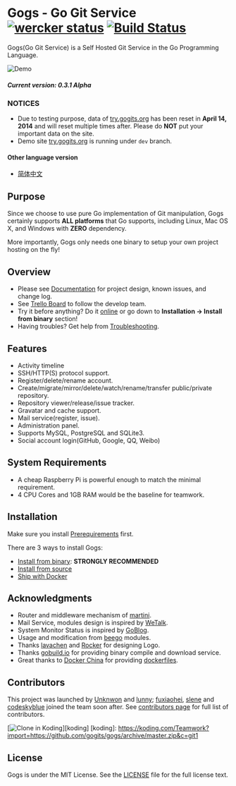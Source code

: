 Gogs - Go Git Service [![wercker status](https://app.wercker.com/status/ad0bdb0bc450ac6f09bc56b9640a50aa/s/ "wercker status")](https://app.wercker.com/project/bykey/ad0bdb0bc450ac6f09bc56b9640a50aa) [![Build Status](https://drone.io/github.com/gogits/gogs/status.png)](https://drone.io/github.com/gogits/gogs/latest)
=====================

Gogs(Go Git Service) is a Self Hosted Git Service in the Go Programming Language.

![Demo](http://gowalker.org/public/gogs_demo.gif)

##### Current version: 0.3.1 Alpha

### NOTICES

- Due to testing purpose, data of [try.gogits.org](http://try.gogits.org) has been reset in **April 14, 2014** and will reset multiple times after. Please do **NOT** put your important data on the site.
- Demo site [try.gogits.org](http://try.gogits.org) is running under `dev` branch.

#### Other language version

- [简体中文](README_ZH.md)

## Purpose

Since we choose to use pure Go implementation of Git manipulation, Gogs certainly supports **ALL platforms**  that Go supports, including Linux, Mac OS X, and Windows with **ZERO** dependency. 

More importantly, Gogs only needs one binary to setup your own project hosting on the fly!

## Overview

- Please see [Documentation](http://gogs.io/docs/intro/) for project design, known issues, and change log.
- See [Trello Board](https://trello.com/b/uxAoeLUl/gogs-go-git-service) to follow the develop team.
- Try it before anything? Do it [online](http://try.gogits.org/Unknown/gogs) or go down to **Installation -> Install from binary** section!
- Having troubles? Get help from [Troubleshooting](http://gogs.io/docs/intro/troubleshooting.md).

## Features

- Activity timeline
- SSH/HTTP(S) protocol support.
- Register/delete/rename account.
- Create/migrate/mirror/delete/watch/rename/transfer public/private repository.
- Repository viewer/release/issue tracker.
- Gravatar and cache support.
- Mail service(register, issue).
- Administration panel.
- Supports MySQL, PostgreSQL and SQLite3.
- Social account login(GitHub, Google, QQ, Weibo)

## System Requirements

- A cheap Raspberry Pi is powerful enough to match the minimal requirement.
- 4 CPU Cores and 1GB RAM would be the baseline for teamwork.

## Installation

Make sure you install [Prerequirements](http://gogs.io/docs/installation/) first.

There are 3 ways to install Gogs:

- [Install from binary](http://gogs.io/docs/installation/install_from_binary.md): **STRONGLY RECOMMENDED**
- [Install from source](http://gogs.io/docs/installation/install_from_source.md)
- [Ship with Docker](https://github.com/gogits/gogs/tree/master/dockerfiles)

## Acknowledgments

- Router and middleware mechanism of [martini](http://martini.codegangsta.io/).
- Mail Service, modules design is inspired by [WeTalk](https://github.com/beego/wetalk).
- System Monitor Status is inspired by [GoBlog](https://github.com/fuxiaohei/goblog).
- Usage and modification from [beego](http://beego.me) modules.
- Thanks [lavachen](http://www.lavachen.cn/) and [Rocker](http://weibo.com/rocker1989) for designing Logo.
- Thanks [gobuild.io](http://gobuild.io) for providing binary compile and download service.
- Great thanks to [Docker China](http://www.dockboard.org/) for providing [dockerfiles](https://github.com/gogits/gogs/tree/master/dockerfiles).

## Contributors

This project was launched by [Unknwon](https://github.com/Unknwon) and [lunny](https://github.com/lunny); [fuxiaohei](https://github.com/fuxiaohei), [slene](https://github.com/slene) and [codeskyblue](https://github.com/codeskyblue) joined the team soon after. See [contributors page](https://github.com/gogits/gogs/graphs/contributors) for full list of contributors.

[![Clone in Koding](http://learn.koding.com/btn/clone_d.png)][koding]
[koding]: https://koding.com/Teamwork?import=https://github.com/gogits/gogs/archive/master.zip&c=git1

## License

Gogs is under the MIT License. See the [LICENSE](https://github.com/gogits/gogs/blob/master/LICENSE) file for the full license text.
